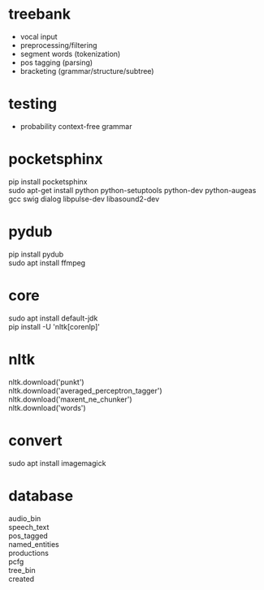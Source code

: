 # treebank
- vocal input  
- preprocessing/filtering  
- segment words (tokenization)  
- pos tagging (parsing)  
- bracketing (grammar/structure/subtree)  

# testing
- probability context-free grammar  

# pocketsphinx
pip install pocketsphinx  
sudo apt-get install python python-setuptools python-dev python-augeas gcc swig dialog libpulse-dev libasound2-dev  

# pydub
pip install pydub  
sudo apt install ffmpeg  

# core
sudo apt install default-jdk  
pip install -U 'nltk[corenlp]'  

# nltk
nltk.download('punkt')  
nltk.download('averaged_perceptron_tagger')  
nltk.download('maxent_ne_chunker')  
nltk.download('words')  

# convert  
sudo apt install imagemagick  

# database  
audio_bin  
speech_text  
pos_tagged  
named_entities  
productions  
pcfg  
tree_bin  
created  